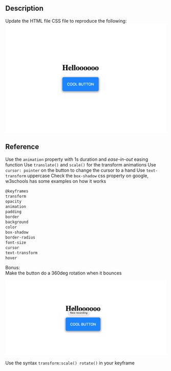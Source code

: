 ## Description

Update the HTML file CSS file to reproduce the following:
![goal](goal.gif)

## Reference

Use the `animation` property with 1s duration and _ease-in-out_ easing function
Use `translate()` and `scale()` for the transform animations
Use `cursor: pointer` on the button to change the cursor to a hand
Use `text-transform` uppercase
Check the `box-shadow` css property on google, w3schools has some examples on how it works

```
@keyframes
transform
opacity
animation
padding
border
background
color
box-shadow
border-radius
font-size
cursor
text-transform
hover
```

Bonus:  
Make the button do a 360deg rotation when it bounces

![goal](bonus.gif)

Use the syntax `transform:scale() rotate()` in your keyframe
